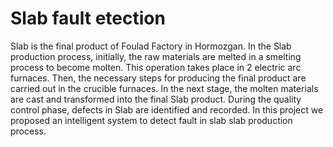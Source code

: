 # Slab fault etection
Slab is the final product of Foulad Factory in Hormozgan. In the Slab production process, initially, the raw materials are melted in a smelting process to become molten. This operation takes place in 2 electric arc furnaces. Then, the necessary steps for producing the final product are carried out in the crucible furnaces. In the next stage, the molten materials are cast and transformed into the final Slab product. During the quality control phase, defects in Slab are identified and recorded. In this project we proposed an intelligent system to detect fault in slab slab production process.
